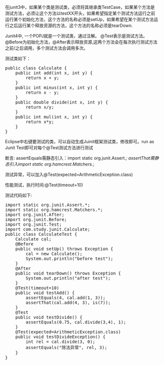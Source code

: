 在junit3中，如果某个类是测试类，必须将其继承类TestCase，如果某个方法是测试方法，必须让这个方法以testXX开头，如果希望指定某个测试方法运行之前运行某个初始化方法，这个方法的名称必须是setUp，如果希望在某个测试方法运行之后运行某个释放资源的方法，这个方法的名称必须是tearDown.

Junit4中, 一个POPJ就是一个测试类，通过注解。 @Test表示是测试方法。 @Before为初始化方法，@After表示释放资源,这两个方法会在每次执行测试方法之前/之后调用，多个测试方法会调用多次。

测试类如下：
<pre>
public class Calculate { 
	public int add(int x, int y) {   
		return x + y;
	}
	public int minus(int x, int y) {
		return x - y;
	}
	public double divide(int x, int y) {
		return x/y;
	}
	public int mul(int x, int y) {
		return x*y;
	}
}
</pre>

Eclipse中右键要测试的类，可以自动生成Juinit框架测试类，修改即可。run as Junit Test即可对每个@Test测试方法进行测试

断言:
assertEquals需静态引入：import static org.junit.Assert.*;
assertThat需静态引入import static org.hamcrest.Matchers.*;

测试异常，可以加入@Test(expected=ArithmeticException.class)

性能测试，执行时间:@Test(timeout=10)

测试代码如下:
<pre>
import static org.junit.Assert.*;
import static org.hamcrest.Matchers.*;  
import org.junit.After;
import org.junit.Before;
import org.junit.Test;
import com.study.junit.Calculate;
public class CalculateTest {
	Calculate cal;
	@Before
	public void setUp() throws Exception {
		cal = new Calculate();
		System.out.println("before test");
	}
	@After
	public void tearDown() throws Exception {
		System.out.println("after test");
	}
	@Test(timeout=10)
	public void testAdd() {
		assertEquals(4, cal.add(1, 3));
		assertThat(cal.add(4, 3), is(7));
	}
	@Test
	public void testDivide() {
		assertEquals(0.75, cal.divide(3,4), 1);
	}
	@Test(expected=ArithmeticException.class)
	public void testDivideException() {
		int rel = cal.divide(3, 0);
		assertEquals("除法异常", rel, 3);
	}	
}
</pre>
